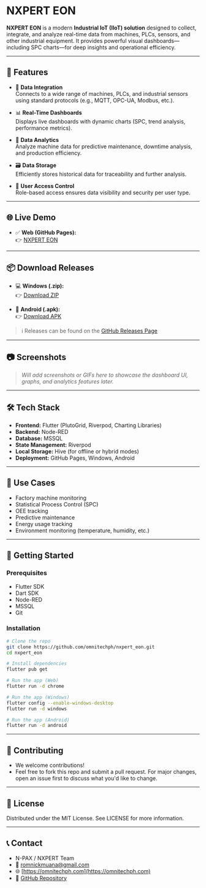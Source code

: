 # NXPERT EON

**NXPERT EON** is a modern **Industrial IoT (IIoT) solution** designed to collect, integrate, and analyze real-time data from machines, PLCs, sensors, and other industrial equipment. It provides powerful visual dashboards—including SPC charts—for deep insights and operational efficiency.

---

## 🚀 Features

- 🔌 **Data Integration**  
  Connects to a wide range of machines, PLCs, and industrial sensors using standard protocols (e.g., MQTT, OPC-UA, Modbus, etc.).

- 📊 **Real-Time Dashboards**  
  Displays live dashboards with dynamic charts (SPC, trend analysis, performance metrics).

- 🧠 **Data Analytics**  
  Analyze machine data for predictive maintenance, downtime analysis, and production efficiency.

- 🗃 **Data Storage**  
  Efficiently stores historical data for traceability and further analysis.

- 🔐 **User Access Control**  
  Role-based access ensures data visibility and security per user type.

---

## 🌐 Live Demo

- ✅ **Web (GitHub Pages):**  
  👉 [NXPERT EON](https://omnitechph.github.io/nxpert_eon/)

---

## 📦 Download Releases

- 💻 **Windows (.zip):**  
  👉 [Download ZIP](https://github.com/omnitechph/nxpert_eon/releases/latest/download/nxpert_eon_windows.zip)

- 📱 **Android (.apk):**  
  👉 [Download APK](https://github.com/omnitechph/nxpert_eon/releases/latest/download/nxpert_eon_android.apk)

> ℹ️ Releases can be found on the [GitHub Releases Page](https://github.com/omnitechph/nxpert_eon/releases)

---

## 📷 Screenshots

> _Will add screenshots or GIFs here to showcase the dashboard UI, graphs, and analytics features later._

---

## 🛠 Tech Stack

- **Frontend:** Flutter (PlutoGrid, Riverpod, Charting Libraries)
- **Backend:** Node-RED
- **Database:** MSSQL
- **State Management:** Riverpod
- **Local Storage:** Hive (for offline or hybrid modes)
- **Deployment:** GitHub Pages, Windows, Android

---

## 🧩 Use Cases

- Factory machine monitoring  
- Statistical Process Control (SPC)  
- OEE tracking  
- Predictive maintenance  
- Energy usage tracking  
- Environment monitoring (temperature, humidity, etc.)

---

## 🏁 Getting Started

### Prerequisites

- Flutter SDK
- Dart SDK
- Node-RED
- MSSQL
- Git

### Installation

```bash
# Clone the repo
git clone https://github.com/omnitechph/nxpert_eon.git
cd nxpert_eon

# Install dependencies
flutter pub get

# Run the app (Web)
flutter run -d chrome

# Run the app (Windows)
flutter config --enable-windows-desktop
flutter run -d windows

# Run the app (Android)
flutter run -d android
```
---

## 🤝 Contributing
- We welcome contributions!
- Feel free to fork this repo and submit a pull request. For major changes, open an issue first to discuss what you'd like to change.

---

## 📄 License
Distributed under the MIT License. See LICENSE for more information.

---

## 📞 Contact
- N-PAX / NXPERT Team
- 📧 romnickmuana@gmail.com
- 🌐 [https://omnitechph.com](https://omnitechph.com)
- 📂 [GitHub Repository](https://github.com/omnitechph/nxpert_eon)
